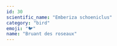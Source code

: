 ```yaml
---
id: 30
scientific_name: "Emberiza schoeniclus"
category: "bird"
emoji: "🐦"
name: "Bruant des roseaux"
---
```

